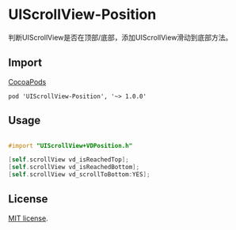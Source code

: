 # UIScrollView-Position
判断UIScrollView是否在顶部/底部，添加UIScrollView滑动到底部方法。

## Import
[CocoaPods](http://cocoapods.org)

`pod 'UIScrollView-Position', '~> 1.0.0'`

## Usage
```objective-c

#import "UIScrollView+VDPosition.h"

[self.scrollView vd_isReachedTop];
[self.scrollView vd_isReachedBottom];
[self.scrollView vd_scrollToBottom:YES];

```
## License

[MIT license](LICENSE). 
